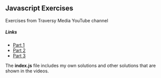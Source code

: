 ## Javascript Exercises

Exercises from Traversy Media YouTube channel

##### Links

- [Part 1](https://www.youtube.com/watch?v=M2bJBuaOeOQ)
- [Part 2](https://www.youtube.com/watch?v=FfchU1FS2IA)
- [Part 3](https://www.youtube.com/watch?v=tcoiPHktCwQ)

The **index.js** file includes my own solutions and other solutions that are shown in the videos.
